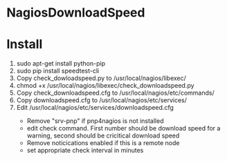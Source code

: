 # NagiosDownloadSpeed

<h1>Install</h1>
<ol>
<li>sudo apt-get install python-pip</li>
<li>sudo pip install speedtest-cli</li>
<li>Copy check_dowloadspeed.py to /usr/local/nagios/libexec/</li>
<li>chmod +x /usr/local/nagios/libexec/check_downloadspeed.py</li>
<li>Copy check_downloadspeed.cfg to /usr/local/nagios/etc/commands/</li>
<li>Copy downloadspeed.cfg to /usr/local/nagios/etc/services/</li>
<li>Edit /usr/local/nagios/etc/services/downloadspeed.cfg</li>
  <ul>
  <li>Remove "srv-pnp" if pnp4nagios is not installed</li>
  <li>edit check command.  First number should be download speed for a warning, second should be cricitical download speed</li>
  <li>Remove noticications enabled if this is a remote node</li>
  <li>set appropriate check interval in minutes</li>
  </ul>
</ol>
